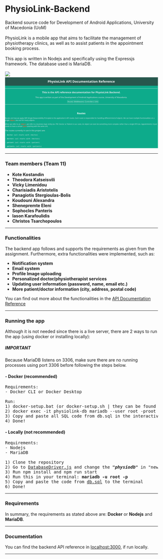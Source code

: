 # PhysioLink-Backend
Backend source code for Development of Android Applications, University of Macedonia (UoM)
<br>
<br>
PhysioLink is a mobile app that aims to facilitate the management of physiotherapy clinics, as well as to assist patients in the appointment booking process. 
<br>
<br>
This app is written in Nodejs and specifically using the Expressjs framework. The database used is MariaDB.
<br>
<br>
<img src="screenshots/android-documentation.png" />
<img src="screenshots/api-reference.png" />
<hr>

### Team members (Team 11)
<ul>
    <li><b>Kote Kostandin</b></li>
    <li><b>Theodora Katseisvili</b></li>
    <li><b>Vicky Limenidou</b></li>
    <li><b>Charisiadis Aristotelis</b></li>
    <li><b>Panagiotis Stergioulas-Bolis</b></li>
    <li><b>Koudouni Alexandra</b></li>
    <li><b>Shenepremte Eleni</b></li>
    <li><b>Sophocles Panteris</b></li>
    <li><b>Iason Karafoulidis</b></li>
    <li><b>Christos Tsarchopoulos</b></li>
</ul>
<hr>

### Functionalities
The backend app follows and supports the requirements as given from the assignment. 
Furthermore, extra functionalities were implemented, such as:
<ul>
	<li><b>Notification system</b></li>
	<li><b>Email system</b></li>
	<li><b>Profile Image uploading</b></li>
	<li><b>Personalized doctor/physiotherapist services</b></li>
	<li><b>Updating user information (password, name, email etc.)</b></li>
	<li><b>More patient/doctor information (city, address, postal code)</b></li>
</ul>

You can find out more about the functionalities in the [API Documentation Reference](https://github.com/setokk/PhysioLink-Backend/blob/main/documentation/mobile-documentation.html)

<hr>

### Running the app
Although it is not needed since there is a live server, there are 2 ways to run the app (using docker or installing locally):

##### IMPORTANT
Because MariaDB listens on 3306, make sure there are no running processes using port 3306 before following the steps below.
#### - Docker (recommended)
<pre>
Requirements:
- Docker CLI or Docker Desktop

Run:
1) docker-setup.bat (or docker-setup.sh | they can be found in the root path of the project)
2) docker exec -it physiolink-db mariadb --user root -proot
3) Copy and paste all SQL code from db.sql in the interactive terminal (db.sql can also be found in the root path of the project)
4) Done!
</pre>

#### - Locally (not recommended)

<pre>
Requirements:
- Nodejs
- MariaDB

1) Clone the repository
2) Go to <a href="https://github.com/setokk/PhysioLink-Backend/blob/main/utils/db/DatabaseDriver.js">DatabaseDriver.js</a> and change the <i><b>"physiodb"</b></i> in "new DatabaseConnector(<b>"physiodb"</b>, "root", "root", DB_CONN_LIMIT)" to <i><b>"localhost"</b></i>
3) Run npm install and npm run start
4) Run this in your terminal: <b>mariadb -u root -p</b>
5) Copy and paste the code from <a href="https://github.com/setokk/PhysioLink-Backend/blob/main/db.sql">db.sql</a> to the terminal
6) Done!
</pre>
<hr>

### Requirements
In summary, the requirements as stated above are:
<b>Docker</b> or <b>Nodejs</b> and <b>MariaDB</b>.

<hr>

### Documentation
You can find the backend API reference in <a href="http://localhost:3000/physiolink/api">localhost:3000</a>, if run locally.

<hr>

